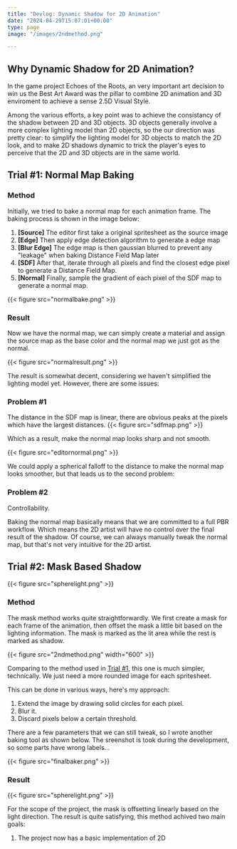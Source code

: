 ```yaml
---
title: "Devlog: Dynamic Shadow for 2D Animation"
date: "2024-04-29T15:07:01+00:00"
type: page
image: "/images/2ndmethod.png"

---
```


## Why Dynamic Shadow for 2D Animation?

In the game project Echoes of the Roots, an very important art decision to win us the Best Art Award was the pillar to combine 2D animation and 3D enviroment to achieve a sense 2.5D Visual Style.

Among the various efforts, a key point was to achieve the consistancy of the shadow between 2D and 3D objects. 3D objects generally involve a more complex lighting model than 2D objects, so the our direction was pretty clear: to simplify the lighting model for 3D objects to match the 2D look, and to make 2D shadows dynamic to trick the player's eyes to perceive that the 2D and 3D objects are in the same world.

## Trial #1: Normal Map Baking

### Method

Initially, we tried to bake a normal map for each animation frame. The baking process is shown in the image below:

1. **[Source]** The editor first take a original spritesheet as the source image
2. **[Edge]** Then apply edge detection algorithm to generate a edge map
3. **[Blur Edge]** The edge map is then gaussian blurred to prevent any "leakage" when baking Distance Field Map later
4. **[SDF]** After that, iterate through all pixels and find the closest edge pixel to generate a Distance Field Map.
5. **[Normal]** Finally, sample the gradient of each pixel of the SDF map to generate a normal map.


{{< figure src="normalbake.png" >}}

### Result

Now we have the normal map, we can simply create a material and assign the source map as the base color and the normal map we just got as the normal.

{{< figure src="normalresult.png" >}}

The result is somewhat decent, considering we haven't simplified the lighting model yet. However, there are some issues:

### Problem #1

The distance in the SDF map is linear, there are obvious peaks at the pixels which have the largest distances. 
{{< figure src="sdfmap.png" >}}

Which as a result, make the normal map looks sharp and not smooth.

{{< figure src="editornormal.png" >}}

We could apply a spherical falloff to the distance to make the normal map looks smoother, but that leads us to the second problem:

### Problem #2

Controllability. 

Baking the normal map basically means that we are committed to a full PBR workflow. Which means the 2D artist will have no control over the final result of the shadow. Of course, we can always manually tweak the normal map, but that's not very intuitive for the 2D artist.


## Trial #2: Mask Based Shadow


{{< figure src="spherelight.png" >}}

### Method

The mask method works quite straightforwardly. We first create a mask for each frame of the animation, then offset the mask a little bit based on the lighting information. The mask is marked as the lit area while the rest is marked as shadow.

{{< figure src="2ndmethod.png" width="600" >}}

Comparing to the method used in [Trial #1](#trial-1-normal-map-baking), this one is much simpler, technically. We just need a more rounded image for each spritesheet.

This can be done in various ways, here's my approach:

1. Extend the image by drawing solid circles for each pixel.
2. Blur it.
3. Discard pixels below a certain threshold.

There are a few parameters that we can still tweak, so I wrote another baking tool as shown below. The sreenshot is took during the development, so some parts have wrong labels...

{{< figure src="finalbaker.png" >}}


### Result

{{< figure src="spherelight.png" >}}

For the scope of the project, the mask is offsetting linearly based on the light direction. The result is quite satisfying, this method achived two main goals:

1. The project now has a basic implementation of 2D




